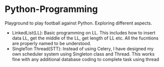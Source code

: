 # Python-Programming

Playground to play football against Python. Exploring different aspects.

  - LinkedList(LL): Basic programming on LL. This includes how to insert data LL, get the middle of the LL, get length of LL etc. All the fucntions are properly named to be understood. 
  - SingleTon Thread(STT): Instead of using Celery, I have designed my own scheduler system using Singleton class and Thread. This works fine with any additional database coding to complete task using thread 
